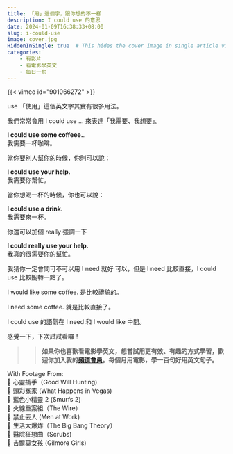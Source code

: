```yaml
---
title: 「用」這個字，跟你想的不一樣
description: I could use 的意思
date: 2024-01-09T16:38:33+08:00
slug: i-could-use
image: cover.jpg
HiddenInSingle: true  # This hides the cover image in single article view
categories:
    - 有影片
    - 看電影學英文
    - 每日一句
---
```


{{< vimeo id="901066272" >}}

use 「使用」這個英文字其實有很多用法。

我們常常會用 I could use ... 來表達「我需要、我想要」。


**I could use some coffeee.**.   
我需要一杯咖啡。

當你要別人幫你的時候，你則可以說：

**I could use your help.**   
我需要你幫忙。


當你想喝一杯的時候，你也可以說：

**I could use a drink.**  
我需要來一杯。

你還可以加個 really 強調一下

**I could really use your help.**   
我真的很需要你的幫忙。

我猜你一定會問可不可以用 I need 就好
可以，但是 I need 比較直接，I could use 比較婉轉一點了。


I would like some coffee. 是比較禮貌的。

I need some coffee. 就是比較直接了。

I could use 的語氣在 I need 和 I would like 中間。

感覺一下，下次試試看囉！

>>**如果你也喜歡看電影學英文，想嘗試用更有效、有趣的方式學習，歡迎你加入我的[頻道會員](www.member.frankchi.com)。每個月用電影，學一百句好用英文句子。**

With Footage From:  
🎥 心靈捕手（Good Will Hunting)  
🎥 頭彩冤家 (What Happens in Vegas)  
🎥 藍色小精靈 2 (Smurfs 2)  
🎥 火線重案組（The Wire）   
🎥 禁止丟人 (Men at Work)    
🎥 生活大爆炸（The Big Bang Theory）  
🎥 醫院狂想曲（Scrubs)  
🎥 吉爾莫女孩 (Gilmore Girls)  





